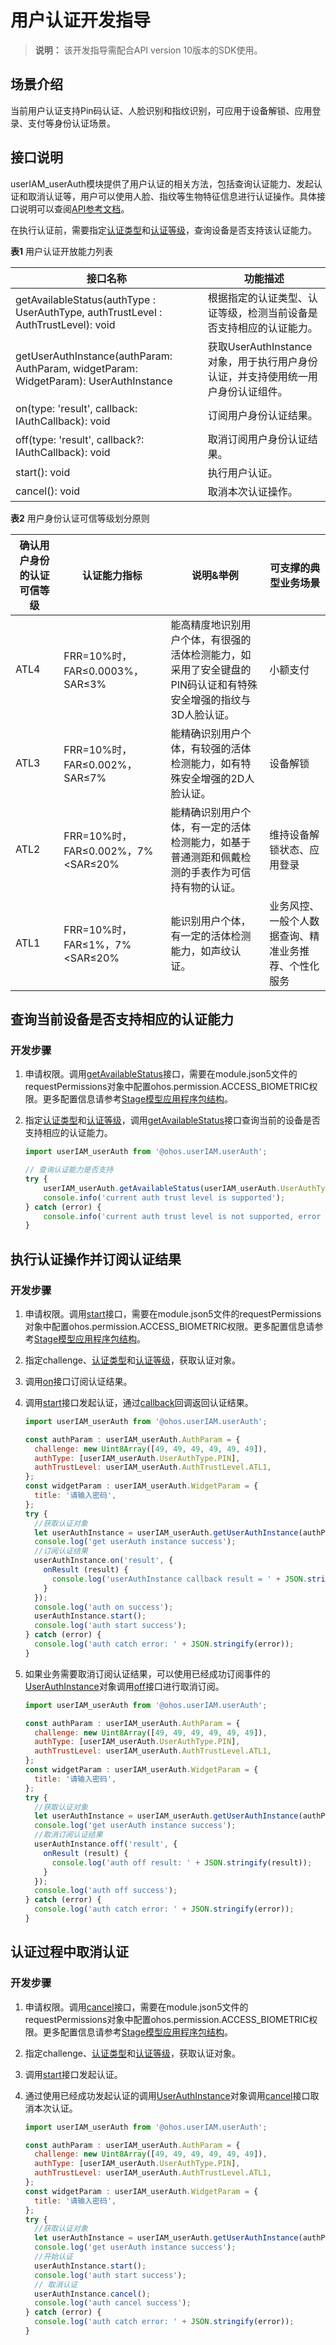 # 用户认证开发指导

> **说明：**
> 该开发指导需配合API version 10版本的SDK使用。

## 场景介绍

当前用户认证支持Pin码认证、人脸识别和指纹识别，可应用于设备解锁、应用登录、支付等身份认证场景。

## 接口说明

userIAM_userAuth模块提供了用户认证的相关方法，包括查询认证能力、发起认证和取消认证等，用户可以使用人脸、指纹等生物特征信息进行认证操作。具体接口说明可以查阅[API参考文档](../reference/apis/js-apis-useriam-userauth.md)。

在执行认证前，需要指定[认证类型](../reference/apis/js-apis-useriam-userauth.md#userauthtype8)和[认证等级](../reference/apis/js-apis-useriam-userauth.md#authtrustlevel8)，查询设备是否支持该认证能力。

**表1** 用户认证开放能力列表

| 接口名称    | 功能描述                |
| ---------- | ----------------------- |
| getAvailableStatus(authType : UserAuthType, authTrustLevel : AuthTrustLevel): void | 根据指定的认证类型、认证等级，检测当前设备是否支持相应的认证能力。 |
| getUserAuthInstance(authParam: AuthParam, widgetParam: WidgetParam): UserAuthInstance | 获取UserAuthInstance对象，用于执行用户身份认证，并支持使用统一用户身份认证组件。 |
| on(type: 'result', callback: IAuthCallback): void | 订阅用户身份认证结果。 |
| off(type: 'result', callback?: IAuthCallback): void | 取消订阅用户身份认证结果。 |
| start(): void | 执行用户认证。        |
| cancel(): void | 取消本次认证操作。    |

**表2** 用户身份认证可信等级划分原则

| 确认用户身份的认证可信等级 | 认证能力指标                      | 说明&举例                                                    | 可支撑的典型业务场景                                 |
| -------------------------- | --------------------------------- | ------------------------------------------------------------ | ---------------------------------------------------- |
| ATL4                       | FRR=10%时，FAR≤0.0003%，SAR≤3%    | 能高精度地识别用户个体，有很强的活体检测能力，如采用了安全键盘的PIN码认证和有特殊安全增强的指纹与3D人脸认证。 | 小额支付                                             |
| ATL3                       | FRR=10%时，FAR≤0.002%，SAR≤7%     | 能精确识别用户个体，有较强的活体检测能力，如有特殊安全增强的2D人脸认证。 | 设备解锁                                             |
| ATL2                       | FRR=10%时，FAR≤0.002%，7%<SAR≤20% | 能精确识别用户个体，有一定的活体检测能力，如基于普通测距和佩戴检测的手表作为可信持有物的认证。 | 维持设备解锁状态、应用登录                           |
| ATL1                       | FRR=10%时，FAR≤1%，7%<SAR≤20%     | 能识别用户个体，有一定的活体检测能力，如声纹认证。           | 业务风控、一般个人数据查询、精准业务推荐、个性化服务 |


## 查询当前设备是否支持相应的认证能力

### 开发步骤

1. 申请权限。调用[getAvailableStatus](../reference/apis/js-apis-useriam-userauth.md#useriam_userauthgetavailablestatus9)接口，需要在module.json5文件的requestPermissions对象中配置ohos.permission.ACCESS_BIOMETRIC权限。更多配置信息请参考[Stage模型应用程序包结构](../quick-start/module-configuration-file.md)。

2. 指定[认证类型](../reference/apis/js-apis-useriam-userauth.md#userauthtype8)和[认证等级](../reference/apis/js-apis-useriam-userauth.md#authtrustlevel8)，调用[getAvailableStatus](../reference/apis/js-apis-useriam-userauth.md#useriam_userauthgetavailablestatus9)接口查询当前的设备是否支持相应的认证能力。

    ```js
    import userIAM_userAuth from '@ohos.userIAM.userAuth';
    
    // 查询认证能力是否支持
    try {
        userIAM_userAuth.getAvailableStatus(userIAM_userAuth.UserAuthType.FACE, userIAM_userAuth.AuthTrustLevel.ATL1);
        console.info('current auth trust level is supported');
    } catch (error) {
        console.info('current auth trust level is not supported, error = ' + error);
    }
    ```

## 执行认证操作并订阅认证结果

### 开发步骤

1. 申请权限。调用[start](../reference/apis/js-apis-useriam-userauth.md#start10)接口，需要在module.json5文件的requestPermissions对象中配置ohos.permission.ACCESS_BIOMETRIC权限。更多配置信息请参考[Stage模型应用程序包结构](../quick-start/module-configuration-file.md)。

2. 指定challenge、[认证类型](../reference/apis/js-apis-useriam-userauth.md#userauthtype8)和[认证等级](../reference/apis/js-apis-useriam-userauth.md#authtrustlevel8)，获取认证对象。

3. 调用[on](../reference/apis/js-apis-useriam-userauth.md#on10)接口订阅认证结果。

4. 调用[start](../reference/apis/js-apis-useriam-userauth.md#start10)接口发起认证，通过[callback](../reference/apis/js-apis-useriam-userauth.md#callback10)回调返回认证结果。

    ```js
    import userIAM_userAuth from '@ohos.userIAM.userAuth';
    
    const authParam : userIAM_userAuth.AuthParam = {
      challenge: new Uint8Array([49, 49, 49, 49, 49, 49]),
      authType: [userIAM_userAuth.UserAuthType.PIN],
      authTrustLevel: userIAM_userAuth.AuthTrustLevel.ATL1,
    };
    const widgetParam : userIAM_userAuth.WidgetParam = {
      title: '请输入密码',
    };
    try {
      //获取认证对象
      let userAuthInstance = userIAM_userAuth.getUserAuthInstance(authParam, widgetParam);
      console.log('get userAuth instance success');
      //订阅认证结果
      userAuthInstance.on('result', {
        onResult (result) {
          console.log('userAuthInstance callback result = ' + JSON.stringify(result));
        }
      });
      console.log('auth on success');
      userAuthInstance.start();
      console.log('auth start success');
    } catch (error) {
      console.log('auth catch error: ' + JSON.stringify(error));
    }
    ```

5. 如果业务需要取消订阅认证结果，可以使用已经成功订阅事件的[UserAuthInstance](https://gitee.com/openharmony/docs/blob/master/zh-cn/application-dev/reference/apis/js-apis-useriam-userauth.md#userauthinstance10)对象调用[off](../reference/apis/js-apis-useriam-userauth.md#off10)接口进行取消订阅。

   ```js
   import userIAM_userAuth from '@ohos.userIAM.userAuth';
   
   const authParam : userIAM_userAuth.AuthParam = {
     challenge: new Uint8Array([49, 49, 49, 49, 49, 49]),
     authType: [userIAM_userAuth.UserAuthType.PIN],
     authTrustLevel: userIAM_userAuth.AuthTrustLevel.ATL1,
   };
   const widgetParam : userIAM_userAuth.WidgetParam = {
     title: '请输入密码',
   };
   try {
     //获取认证对象
     let userAuthInstance = userIAM_userAuth.getUserAuthInstance(authParam, widgetParam);
     console.log('get userAuth instance success');
     //取消订阅认证结果
     userAuthInstance.off('result', {
       onResult (result) {
         console.log('auth off result: ' + JSON.stringify(result));
       }
     });
     console.log('auth off success');
   } catch (error) {
     console.log('auth catch error: ' + JSON.stringify(error));
   }
   ```

## 认证过程中取消认证

### 开发步骤

1. 申请权限。调用[cancel](../reference/apis/js-apis-useriam-userauth.md#cancel10)接口，需要在module.json5文件的requestPermissions对象中配置ohos.permission.ACCESS_BIOMETRIC权限。更多配置信息请参考[Stage模型应用程序包结构](../quick-start/module-configuration-file.md)。

2. 指定challenge、[认证类型](../reference/apis/js-apis-useriam-userauth.md#userauthtype8)和[认证等级](../reference/apis/js-apis-useriam-userauth.md#authtrustlevel8)，获取认证对象。

3. 调用[start](../reference/apis/js-apis-useriam-userauth.md#start10)接口发起认证。

4. 通过使用已经成功发起认证的调用[UserAuthInstance](https://gitee.com/openharmony/docs/blob/master/zh-cn/application-dev/reference/apis/js-apis-useriam-userauth.md#userauthinstance10)对象调用[cancel](../reference/apis/js-apis-useriam-userauth.md#cancel10)接口取消本次认证。

    ```js
    import userIAM_userAuth from '@ohos.userIAM.userAuth';
    
    const authParam : userIAM_userAuth.AuthParam = {
      challenge: new Uint8Array([49, 49, 49, 49, 49, 49]),
      authType: [userIAM_userAuth.UserAuthType.PIN],
      authTrustLevel: userIAM_userAuth.AuthTrustLevel.ATL1,
    };
    const widgetParam : userIAM_userAuth.WidgetParam = {
      title: '请输入密码',
    };
    try {
      //获取认证对象
      let userAuthInstance = userIAM_userAuth.getUserAuthInstance(authParam, widgetParam);
      console.log('get userAuth instance success');
      //开始认证
      userAuthInstance.start();
      console.log('auth start success');
      // 取消认证
      userAuthInstance.cancel();
      console.log('auth cancel success');
    } catch (error) {
      console.log('auth catch error: ' + JSON.stringify(error));
    }
    ```
